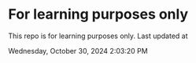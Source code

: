 # For learning purposes only
This repo is for learning purposes only.
Last updated at

Wednesday, October 30, 2024 2:03:20 PM

